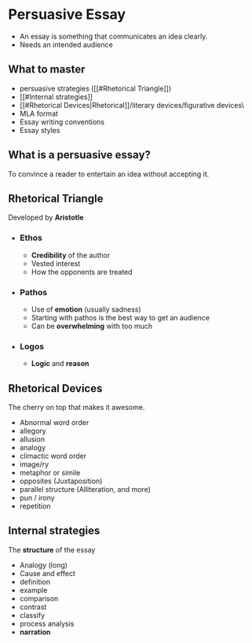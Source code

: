 # Persuasive Essay
- An essay is something that communicates an idea clearly.
- Needs an intended audience
## What to master
- persuasive strategies ([[#Rhetorical Triangle]])
- [[#Internal strategies]]
- [[#Rhetorical Devices|Rhetorical]]/literary devices/figurative devices\
- MLA format
- Essay writing conventions
- Essay styles
## What is a persuasive essay?
To convince a reader to entertain an idea without accepting it.
## Rhetorical Triangle
Developed by **Aristotle**
- ### Ethos
	- **Credibility** of the author
	- Vested interest
	- How the opponents are treated
- ### Pathos
	- Use of **emotion** (usually sadness)
	- Starting with pathos is the best way to get an audience
	- Can be **overwhelming** with too much
- ### Logos
	- **Logic** and **reason**
## Rhetorical Devices
The cherry on top that makes it awesome.
- Abnormal word order
- allegory
- allusion
- analogy
- climactic word order
- image/ry
- metaphor or simile
- opposites (Juxtaposition)
- parallel structure (Alliteration, and more)
- pun / irony
- repetition
## Internal strategies
The **structure** of the essay
- Analogy (long)
- Cause and effect
- definition
- example
- comparison
- contrast
- classify
- process analysis
- **narration**